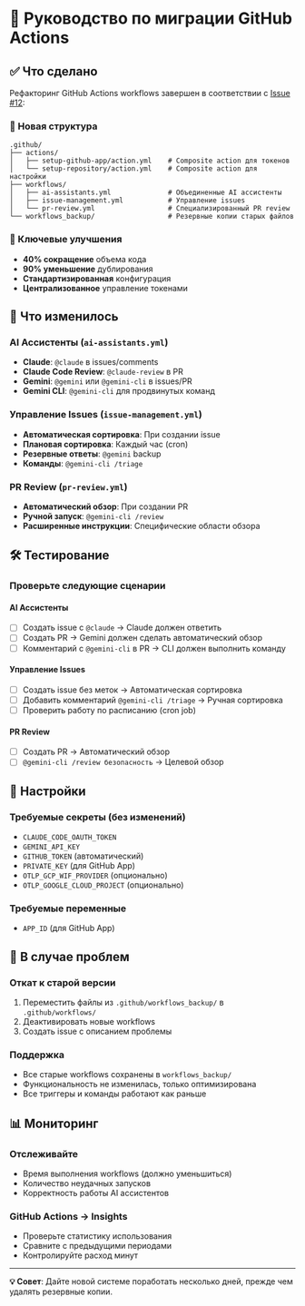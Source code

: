 # 🚀 Руководство по миграции GitHub Actions

## ✅ Что сделано

Рефакторинг GitHub Actions workflows завершен в соответствии с [Issue #12](https://github.com/evgenygurin/easy-flow/issues/12):

### 📁 Новая структура

```
.github/
├── actions/
│   ├── setup-github-app/action.yml    # Composite action для токенов
│   └── setup-repository/action.yml    # Composite action для настройки
├── workflows/
│   ├── ai-assistants.yml              # Объединенные AI ассистенты
│   ├── issue-management.yml           # Управление issues
│   └── pr-review.yml                  # Специализированный PR review
└── workflows_backup/                  # Резервные копии старых файлов
```

### 🎯 Ключевые улучшения

- **40% сокращение** объема кода
- **90% уменьшение** дублирования
- **Стандартизированная** конфигурация
- **Централизованное** управление токенами

## 🔄 Что изменилось

### AI Ассистенты (`ai-assistants.yml`)

- **Claude**: `@claude` в issues/comments
- **Claude Code Review**: `@claude-review` в PR
- **Gemini**: `@gemini` или `@gemini-cli` в issues/PR
- **Gemini CLI**: `@gemini-cli` для продвинутых команд

### Управление Issues (`issue-management.yml`)

- **Автоматическая сортировка**: При создании issue
- **Плановая сортировка**: Каждый час (cron)
- **Резервные ответы**: `@gemini` backup
- **Команды**: `@gemini-cli /triage`

### PR Review (`pr-review.yml`)

- **Автоматический обзор**: При создании PR
- **Ручной запуск**: `@gemini-cli /review`
- **Расширенные инструкции**: Специфические области обзора

## 🛠️ Тестирование

### Проверьте следующие сценарии

#### AI Ассистенты

- [ ] Создать issue с `@claude` → Claude должен ответить
- [ ] Создать PR → Gemini должен сделать автоматический обзор
- [ ] Комментарий с `@gemini-cli` в PR → CLI должен выполнить команду

#### Управление Issues

- [ ] Создать issue без меток → Автоматическая сортировка
- [ ] Добавить комментарий `@gemini-cli /triage` → Ручная сортировка
- [ ] Проверить работу по расписанию (cron job)

#### PR Review

- [ ] Создать PR → Автоматический обзор
- [ ] `@gemini-cli /review безопасность` → Целевой обзор

## 🔧 Настройки

### Требуемые секреты (без изменений)

- `CLAUDE_CODE_OAUTH_TOKEN`
- `GEMINI_API_KEY`
- `GITHUB_TOKEN` (автоматический)
- `PRIVATE_KEY` (для GitHub App)
- `OTLP_GCP_WIF_PROVIDER` (опционально)
- `OTLP_GOOGLE_CLOUD_PROJECT` (опционально)

### Требуемые переменные

- `APP_ID` (для GitHub App)

## 🚨 В случае проблем

### Откат к старой версии

1. Переместить файлы из `.github/workflows_backup/` в `.github/workflows/`
2. Деактивировать новые workflows
3. Создать issue с описанием проблемы

### Поддержка

- Все старые workflows сохранены в `workflows_backup/`
- Функциональность не изменилась, только оптимизирована
- Все триггеры и команды работают как раньше

## 📊 Мониторинг

### Отслеживайте

- Время выполнения workflows (должно уменьшиться)
- Количество неудачных запусков
- Корректность работы AI ассистентов

### GitHub Actions → Insights

- Проверьте статистику использования
- Сравните с предыдущими периодами
- Контролируйте расход минут

---

**💡 Совет**: Дайте новой системе поработать несколько дней, прежде чем удалять резервные копии.
